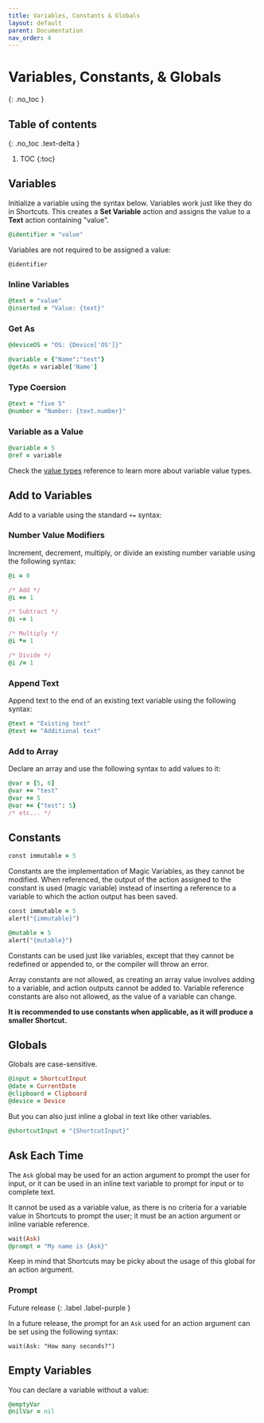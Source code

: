 ```yaml
---
title: Variables, Constants & Globals
layout: default
parent: Documentation
nav_order: 4
---
```


# Variables, Constants, & Globals
{: .no_toc }

## Table of contents
{: .no_toc .text-delta }

1. TOC
{:toc}

## Variables

Initialize a variable using the syntax below. Variables work just like they do in Shortcuts. This creates a **Set Variable** action and assigns the value to a **Text** action containing "value".

```ruby
@identifier = "value"
```

Variables are not required to be assigned a value:

```
@identifier
```

### Inline Variables

```ruby
@text = "value"
@inserted = "Value: {text}"
```

### Get As

```ruby
@deviceOS = "OS: {Device['OS']}"

@variable = {"Name":"test"}
@getAs = variable['Name']
```

### Type Coersion

```ruby
@text = "five 5"
@number = "Number: {text.number}"
```

### Variable as a Value

```ruby
@variable = 5
@ref = variable
```

Check the [value types](types#value-types) reference to learn more about variable value types.

## Add to Variables

Add to a variable using the standard `+=` syntax:

### Number Value Modifiers

Increment, decrement, multiply, or divide an existing number variable using the following syntax:

```ruby
@i = 0

/* Add */
@i += 1

/* Subtract */
@i -= 1

/* Multiply */
@i *= 1

/* Divide */
@i /= 1
```

### Append Text

Append text to the end of an existing text variable using the following syntax:

```ruby
@text = "Existing text"
@text += "Additional text"
```

### Add to Array

Declare an array and use the following syntax to add values to it:

```ruby
@var = [5, 6]
@var += "test"
@var += 5
@var += {"test": 5}
/* etc... */
```

## Constants

```ruby
const immutable = 5
```

Constants are the implementation of Magic Variables, as they cannot be modified. When referenced, the output of the action assigned to the constant is used (magic variable) instead of inserting a reference to a variable to which the action output has been saved.

```ruby
const immutable = 5
alert("{immutable}")

@mutable = 5
alert("{mutable}")
```

Constants can be used just like variables, except that they cannot be redefined or appended to, or the compiler will throw an error.

Array constants are not allowed, as creating an array value involves adding to a variable, and action outputs cannot be added to. Variable reference constants are also not allowed, as the value of a variable can change.

**It is recommended to use constants when applicable, as it will produce a smaller Shortcut.**

## Globals

Globals are case-sensitive.

```ruby
@input = ShortcutInput
@date = CurrentDate
@clipboard = Clipboard
@device = Device
```

But you can also just inline a global in text like other variables.

```ruby
@shortcutInput = "{ShortcutInput}"
```

## Ask Each Time

The `Ask` global may be used for an action argument to prompt the user for input, or it can be used in an inline text variable to prompt for input or to complete text.

It cannot be used as a variable value, as there is no criteria for a variable value in Shortcuts to prompt the user; it must be an action argument or inline variable reference.

```ruby
wait(Ask)
@prompt = "My name is {Ask}"
```

Keep in mind that Shortcuts may be picky about the usage of this global for an action argument.

### Prompt

Future release
{: .label .label-purple }

In a future release, the prompt for an `Ask` used for an action argument can be set using the following syntax:

```
wait(Ask: "How many seconds?")
```

## Empty Variables

You can declare a variable without a value:

```ruby
@emptyVar
@nilVar = nil
```
